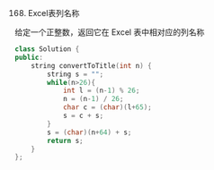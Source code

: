 168. Excel表列名称

给定一个正整数，返回它在 Excel 表中相对应的列名称


```cpp
class Solution {
public:
    string convertToTitle(int n) {
        string s = "";
        while(n>26){
            int l = (n-1) % 26;
            n = (n-1) / 26;
            char c = (char)(l+65);
            s = c + s;
        }
        s = (char)(n+64) + s;
        return s;
    }
};
```
